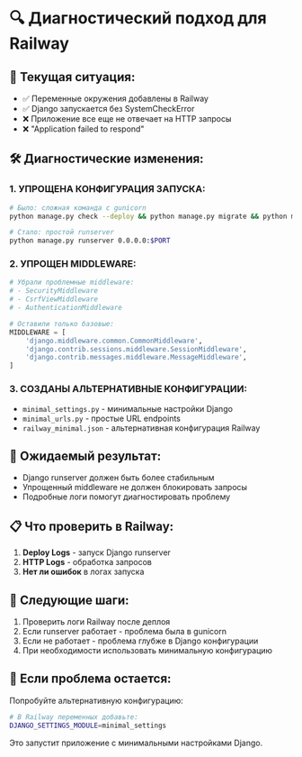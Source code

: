 # 🔍 Диагностический подход для Railway

## 🚨 Текущая ситуация:
- ✅ Переменные окружения добавлены в Railway
- ✅ Django запускается без SystemCheckError
- ❌ Приложение все еще не отвечает на HTTP запросы
- ❌ "Application failed to respond"

## 🛠️ Диагностические изменения:

### 1. УПРОЩЕНА КОНФИГУРАЦИЯ ЗАПУСКА:
```bash
# Было: сложная команда с gunicorn
python manage.py check --deploy && python manage.py migrate && python manage.py collectstatic --noinput && gunicorn ...

# Стало: простой runserver
python manage.py runserver 0.0.0.0:$PORT
```

### 2. УПРОЩЕН MIDDLEWARE:
```python
# Убрали проблемные middleware:
# - SecurityMiddleware
# - CsrfViewMiddleware  
# - AuthenticationMiddleware

# Оставили только базовые:
MIDDLEWARE = [
    'django.middleware.common.CommonMiddleware',
    'django.contrib.sessions.middleware.SessionMiddleware',
    'django.contrib.messages.middleware.MessageMiddleware',
]
```

### 3. СОЗДАНЫ АЛЬТЕРНАТИВНЫЕ КОНФИГУРАЦИИ:
- `minimal_settings.py` - минимальные настройки Django
- `minimal_urls.py` - простые URL endpoints
- `railway_minimal.json` - альтернативная конфигурация Railway

## 🎯 Ожидаемый результат:
- Django runserver должен быть более стабильным
- Упрощенный middleware не должен блокировать запросы
- Подробные логи помогут диагностировать проблему

## 📋 Что проверить в Railway:
1. **Deploy Logs** - запуск Django runserver
2. **HTTP Logs** - обработка запросов
3. **Нет ли ошибок** в логах запуска

## 🔄 Следующие шаги:
1. Проверить логи Railway после деплоя
2. Если runserver работает - проблема была в gunicorn
3. Если не работает - проблема глубже в Django конфигурации
4. При необходимости использовать минимальную конфигурацию

## 🚨 Если проблема остается:
Попробуйте альтернативную конфигурацию:
```bash
# В Railway переменных добавьте:
DJANGO_SETTINGS_MODULE=minimal_settings
```

Это запустит приложение с минимальными настройками Django.
